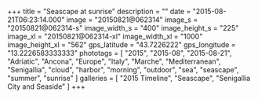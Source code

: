 +++
title = "Seascape at sunrise"
description = ""
date = "2015-08-21T06:23:14.000"
image = "20150821@062314"
image_s = "20150821@062314-s"
image_width_s = "400"
image_height_s = "225"
image_xl = "20150821@062314-xl"
image_width_xl = "1000"
image_height_xl = "562"
gps_latitude = "43.7226222"
gps_longitude = "13.2226583333333"
phototags = [ "2015", "2015-08", "2015-08-21", "Adriatic", "Ancona", "Europe", "Italy", "Marche", "Mediterranean", "Senigallia", "cloud", "harbor", "morning", "outdoor", "sea", "seascape", "summer", "sunrise" ]
galleries = [ "2015 Timeline", "Seascape", "Senigallia City and Seaside" ]
+++
